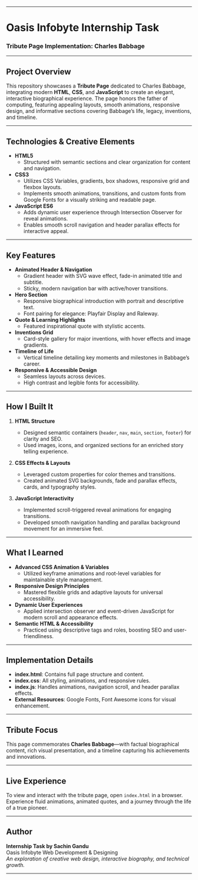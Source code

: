 ***

# Oasis Infobyte Internship Task  
### Tribute Page Implementation: Charles Babbage

***

##  Project Overview

This repository showcases a **Tribute Page** dedicated to Charles Babbage, integrating modern **HTML**, **CSS**, and **JavaScript** to create an elegant, interactive biographical experience. The page honors the father of computing, featuring appealing layouts, smooth animations, responsive design, and informative sections covering Babbage’s life, legacy, inventions, and timeline.

***

## Technologies & Creative Elements

- **HTML5**  
  - Structured with semantic sections and clear organization for content and navigation.
- **CSS3**  
  - Utilizes CSS Variables, gradients, box shadows, responsive grid and flexbox layouts.  
  - Implements smooth animations, transitions, and custom fonts from Google Fonts for a visually striking and readable page.
- **JavaScript ES6**  
  - Adds dynamic user experience through Intersection Observer for reveal animations.  
  - Enables smooth scroll navigation and header parallax effects for interactive appeal.

***

##  Key Features

- **Animated Header & Navigation**  
  - Gradient header with SVG wave effect, fade-in animated title and subtitle.
  - Sticky, modern navigation bar with active/hover transitions.
- **Hero Section**  
  - Responsive biographical introduction with portrait and descriptive text.
  - Font pairing for elegance: Playfair Display and Raleway.
- **Quote & Learning Highlights**  
  - Featured inspirational quote with stylistic accents.
- **Inventions Grid**  
  - Card-style gallery for major inventions, with hover effects and image gradients.
- **Timeline of Life**  
  - Vertical timeline detailing key moments and milestones in Babbage’s career.
- **Responsive & Accessible Design**  
  - Seamless layouts across devices.
  - High contrast and legible fonts for accessibility.

***

##  How I Built It

1. **HTML Structure**  
   - Designed semantic containers (`header`, `nav`, `main`, `section`, `footer`) for clarity and SEO.
   - Used images, icons, and organized sections for an enriched story telling experience.

2. **CSS Effects & Layouts**  
   - Leveraged custom properties for color themes and transitions.  
   - Created animated SVG backgrounds, fade and parallax effects, cards, and typography styles.

3. **JavaScript Interactivity**  
   - Implemented scroll-triggered reveal animations for engaging transitions.  
   - Developed smooth navigation handling and parallax background movement for an immersive feel.

***

## What I Learned

- **Advanced CSS Animation & Variables**  
  - Utilized keyframe animations and root-level variables for maintainable style management.
- **Responsive Design Principles**  
  - Mastered flexible grids and adaptive layouts for universal accessibility.
- **Dynamic User Experiences**  
  - Applied intersection observer and event-driven JavaScript for modern scroll and appearance effects.
- **Semantic HTML & Accessibility**  
  - Practiced using descriptive tags and roles, boosting SEO and user-friendliness.

***

## Implementation Details

- **index.html**: Contains full page structure and content.
- **index.css**: All styling, animations, and responsive rules.
- **index.js**: Handles animations, navigation scroll, and header parallax effects.
- **External Resources**: Google Fonts, Font Awesome icons for visual enhancement.

***

##  Tribute Focus

This page commemorates **Charles Babbage**—with factual biographical content, rich visual presentation, and a timeline capturing his achievements and innovations.

***

##  Live Experience

To view and interact with the tribute page, open `index.html` in a browser.  
Experience fluid animations, animated quotes, and a journey through the life of a true pioneer.

***

##  Author

**Internship Task by Sachin Gandu**  
Oasis Infobyte Web Development & Designing  
_An exploration of creative web design, interactive biography, and technical growth._

***
